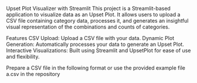 Upset Plot Visualizer with Streamlit
This project is a Streamlit-based application to visualize data as an Upset Plot. It allows users to upload a CSV file containing category data, processes it, and generates an insightful visual representation of the combinations and counts of categories.

Features
CSV Upload: Upload a CSV file with your data.
Dynamic Plot Generation: Automatically processes your data to generate an Upset Plot.
Interactive Visualizations: Built using Streamlit and UpsetPlot for ease of use and flexibility.

Prepare a CSV file in the following format or use the provided example file a.csv in the repository
